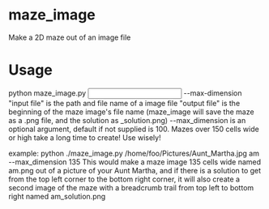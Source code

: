 # maze_image
Make a 2D maze out of an image file
# Usage
python maze_image.py <input file> <output file name> --max-dimension <max number of cells width or height>
"input file" is the path and file name of a image file
"output file" is the beginning of the maze image's file name (maze_image will save the maze as a .png file, and the solution as <output file>_solution.png)
--max_dimension is an optional argument, default if not supplied is 100. Mazes over 150 cells wide or high take a long time to create! Use wisely!

example: python ./maze_image.py /home/foo/Pictures/Aunt_Martha.jpg am --max_dimension 135
This would make a maze image 135 cells wide named am.png out of a picture of your Aunt Martha, and if there is a solution to get from the top left corner to the bottom right corner, it will also create a second image of the maze with a breadcrumb trail from top left to bottom right named am_solution.png
